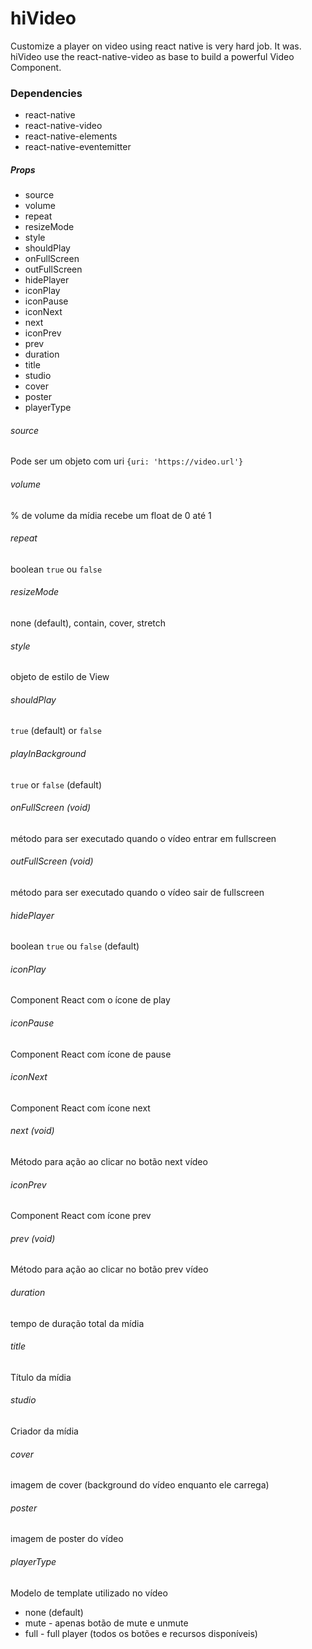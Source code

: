 # hiVideo
Customize a player on video using react native is very hard job. It was. hiVideo use the react-native-video as base to build a powerful Video Component.

### Dependencies
- react-native
- react-native-video
- react-native-elements
- react-native-eventemitter

##### Props
* source
* volume
* repeat
* resizeMode
* style
* shouldPlay
* onFullScreen
* outFullScreen
* hidePlayer
* iconPlay
* iconPause
* iconNext
* next
* iconPrev
* prev
* duration
* title
* studio
* cover
* poster
* playerType

###### source
Pode ser um objeto com uri `{uri: 'https://video.url'}`

###### volume
% de volume da mídia recebe um float de 0 até 1

###### repeat
boolean `true` ou `false`

###### resizeMode
none (default), contain, cover, stretch 

###### style
objeto de estilo de View

###### shouldPlay
`true` (default) or `false`

###### playInBackground
`true` or `false` (default)

###### onFullScreen (void)
método para ser executado quando o vídeo entrar em fullscreen

###### outFullScreen (void)
método para ser executado quando o vídeo sair de fullscreen

###### hidePlayer
boolean `true` ou `false` (default)

###### iconPlay
Component React com o ícone de play

###### iconPause
Component React com ícone de pause

###### iconNext
Component React com ícone next

###### next (void)
Método para ação ao clicar no botão next vídeo

###### iconPrev
Component React com ícone prev

###### prev (void)
Método para ação ao clicar no botão prev vídeo

###### duration
tempo de duração total da mídia

###### title
Título da mídia

###### studio
Criador da mídia

###### cover
imagem de cover (background do vídeo enquanto ele carrega)

###### poster
imagem de poster do vídeo

###### playerType
Modelo de template utilizado no vídeo
* none (default)
* mute - apenas botão de mute e unmute
* full - full player (todos os botões e recursos disponíveis)
